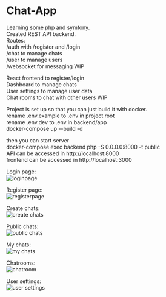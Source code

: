 # Chat-App

Learning some php and symfony.\
Created REST API backend.\
Routes:\
/auth with /register and /login\
/chat to manage chats\
/user to manage users\
/websocket for messaging WIP

React frontend to register/login\
Dashboard to manage chats\
User settings to manage user data\
Chat rooms to chat with other users WIP

Project is set up so that you can just build it with docker.\
rename .env.example to .env in project root\
rename .env.dev to .env in backend/app\
docker-compose up --build -d

then you can start server\
docker-compose exec backend php -S 0.0.0.0:8000 -t public\
API can be accessed in http://localhost:8000 \
frontend can be accessed in http://localhost:3000

Login page:\
![loginpage](https://github.com/user-attachments/assets/c1f28b05-c5e8-417f-9b5d-d7911d3b5f0c)

Register page:\
![registerpage](https://github.com/user-attachments/assets/3d7768c6-c65c-47a5-8fd1-5af389ab54ba)

Create chats:\
![create chats](https://github.com/user-attachments/assets/c3cfe5c9-ae49-4329-ad15-1835981573e3)

Public chats:\
![public chats](https://github.com/user-attachments/assets/4be3e908-cb49-4973-ab08-1bd38aec0819)

My chats:\
![my chats](https://github.com/user-attachments/assets/9c0ad307-13df-425d-907f-b634f2a51073)

Chatrooms:\
![chatroom](https://github.com/user-attachments/assets/e4c4c696-1501-4c66-9b0d-375ad94b397b)

User settings:\
![user settings](https://github.com/user-attachments/assets/14f52b2f-46fb-4322-a144-21b3a4ddeee1)
